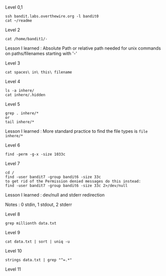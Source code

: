 Level 0,1

<pre><code>ssh bandit.labs.overthewire.org -l bandit0
cat ~/readme
</code></pre>

Level 2

<pre><code>cat /home/bandit1/-
</code></pre>

Lesson I learned : Absolute Path or relative path needed for unix commands on paths/filenames starting with '-' 

Level 3

<pre><code>cat spaces\ in\ this\ filename
</code></pre>

Level 4

<pre><code>ls -a inhere/
cat inhere/.hidden
</code></pre>

Level 5

<pre><code>grep . inhere/*
or
tail inhere/*
</code></pre>

Lesson I learned : More standard practice to find the file types is <code>file inhere/*</code>

Level 6

<pre><code>find -perm -g-x -size 1033c
</code></pre>

Level 7

<pre><code>cd /
find -user bandit7 -group bandit6 -size 33c
to get rid of the Permission denied messages do this instead:
find -user bandit7 -group bandit6 -size 33c 2>/dev/null
</code></pre>

Lesson I learned : dev/null and stderr redirection

Notes : 0 stdin, 1 stdout, 2 stderr

Level 8

<pre><code>grep millionth data.txt
</code></pre>

Level 9

<pre><code>cat data.txt | sort | uniq -u
</code></pre>

Level 10

<pre><code>strings data.txt | grep "^=.*"
</pre></code>

Level 11

<pre><code></pre></code>
